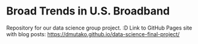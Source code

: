 # Broad Trends in U.S. Broadband
Repository for our data science group project. :D
Link to GitHub Pages site with blog posts: https://dmutako.github.io/data-science-final-project/
